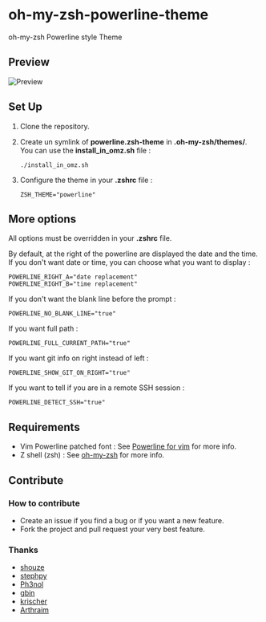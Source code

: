 oh-my-zsh-powerline-theme
=========================

oh-my-zsh Powerline style Theme

Preview
-------

![Preview](http://github.com/jeremyFreeAgent/oh-my-zsh-powerline-theme/raw/master/preview.png)

Set Up
------

1. Clone the repository.

2. Create un symlink of **powerline.zsh-theme** in **.oh-my-zsh/themes/**. You can use the **install_in_omz.sh** file :

    ```
    ./install_in_omz.sh
    ```

3. Configure the theme in your **.zshrc** file :

    ```
    ZSH_THEME="powerline"
    ```

More options
------------

All options must be overridden in your **.zshrc** file.

By default, at the right of the powerline are displayed the date and the time.
If you don't want date or time, you can choose what you want to display :

```
POWERLINE_RIGHT_A="date replacement"
POWERLINE_RIGHT_B="time replacement"
```

If you don't want the blank line before the prompt :

```
POWERLINE_NO_BLANK_LINE="true"
```

If you want full path :

```
POWERLINE_FULL_CURRENT_PATH="true"
```

If you want git info on right instead of left :

```
POWERLINE_SHOW_GIT_ON_RIGHT="true"
```

If you want to tell if you are in a remote SSH session :

```
POWERLINE_DETECT_SSH="true"
```

Requirements
------------

* Vim Powerline patched font : See [Powerline for vim](https://github.com/Lokaltog/vim-powerline.git) for more info.
* Z shell (zsh) : See [oh-my-zsh](https://github.com/robbyrussell/oh-my-zsh) for more info.

Contribute
----------

### How to contribute

* Create an issue if you find a bug or if you want a new feature.
* Fork the project and pull request your very best feature.

### Thanks

* [shouze](https://github.com/shouze)
* [stephpy](https://github.com/stephpy)
* [Ph3nol](https://github.com/Ph3nol)
* [gbin](https://github.com/gbin)
* [krischer](https://github.com/krischer)
* [Arthraim](https://github.com/Arthraim)
